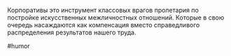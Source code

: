 Корпоративы это инструмент классовых врагов пролетария по постройке искусственных межличностных отношений. Которые в свою очередь насаждаются как компенсация вместо справедливого распределения результатов нашего труда.

#humor